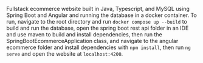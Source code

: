 Fullstack ecommerce website built in Java, Typescript, and MySQL using Spring Boot and Angular and running the database in a docker container. To run, navigate to the root directory and run `docker compose up --build` to build and run the database, open the spring boot rest api folder in an IDE and use maven to build and install dependencies, then run the SpringBootEcommerceApplication class, and navigate to the angular ecommerce folder and install dependencies with `npm install`, then run `ng serve` and open the website at `localhost:4200`.
